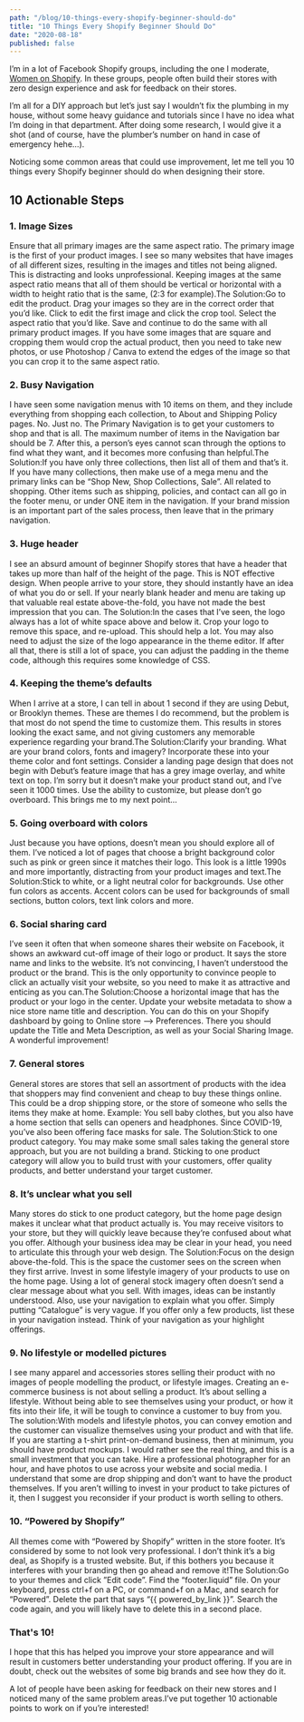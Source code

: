 ```yaml
---
path: "/blog/10-things-every-shopify-beginner-should-do"
title: "10 Things Every Shopify Beginner Should Do"
date: "2020-08-18"
published: false
---
```


I’m in a lot of Facebook Shopify groups, including the one I moderate, <a href="https://www.facebook.com/groups/WomenOnShopify" target="_blank" rel="noreferrer noopener" aria-label=" (opens in a new tab)">Women on Shopify</a>. In these groups, people often build their stores with zero design experience and ask for feedback on their stores.

I’m all for a DIY approach but let’s just say I wouldn’t fix the plumbing in my house, without some heavy guidance and tutorials since I have no idea what I’m doing in that department. After doing some research, I would give it a shot (and of course, have the plumber’s number on hand in case of emergency hehe…).

Noticing some common areas that could use improvement, let me tell you 10 things every Shopify beginner should do when designing their store.

## 10 Actionable Steps

### 1. Image Sizes

Ensure that all primary images are the same aspect ratio. The primary image is the first of your product images. I see so many websites that have images of all different sizes, resulting in the images and titles not being aligned. This is distracting and looks unprofessional. Keeping images at the same aspect ratio means that all of them should be vertical or horizontal with a width to height ratio that is the same, (2:3 for example).The Solution:Go to edit the product. Drag your images so they are in the correct order that you’d like. Click to edit the first image and click the crop tool. Select the aspect ratio that you’d like. Save and continue to do the same with all primary product images. If you have some images that are square and cropping them would crop the actual product, then you need to take new photos, or use Photoshop / Canva to extend the edges of the image so that you can crop it to the same aspect ratio.

### 2. Busy Navigation

I have seen some navigation menus with 10 items on them, and they include everything from shopping each collection, to About and Shipping Policy pages. No. Just no. The Primary Navigation is to get your customers to shop and that is all. The maximum number of items in the Navigation bar should be 7. After this, a person’s eyes cannot scan through the options to find what they want, and it becomes more confusing than helpful.The Solution:If you have only three collections, then list all of them and that’s it. If you have many collections, then make use of a mega menu and the primary links can be “Shop New, Shop Collections, Sale”. All related to shopping. Other items such as shipping, policies, and contact can all go in the footer menu, or under ONE item in the navigation. If your brand mission is an important part of the sales process, then leave that in the primary navigation.

### 3. Huge header

I see an absurd amount of beginner Shopify stores that have a header that takes up more than half of the height of the page. This is NOT effective design. When people arrive to your store, they should instantly have an idea of what you do or sell. If your nearly blank header and menu are taking up that valuable real estate above-the-fold, you have not made the best impression that you can. The Solution:In the cases that I’ve seen, the logo always has a lot of white space above and below it. Crop your logo to remove this space, and re-upload. This should help a lot. You may also need to adjust the size of the logo appearance in the theme editor. If after all that, there is still a lot of space, you can adjust the padding in the theme code, although this requires some knowledge of CSS.

### 4. Keeping the theme’s defaults

When I arrive at a store, I can tell in about 1 second if they are using Debut, or Brooklyn themes. These are themes I do recommend, but the problem is that most do not spend the time to customize them. This results in stores looking the exact same, and not giving customers any memorable experience regarding your brand.The Solution:Clarify your branding. What are your brand colors, fonts and imagery? Incorporate these into your theme color and font settings. Consider a landing page design that does not begin with Debut’s feature image that has a grey image overlay, and white text on top. I’m sorry but it doesn’t make your product stand out, and I’ve seen it 1000 times. Use the ability to customize, but please don’t go overboard. This brings me to my next point…

### 5. Going overboard with colors

Just because you have options, doesn’t mean you should explore all of them. I’ve noticed a lot of pages that choose a bright background color such as pink or green since it matches their logo. This look is a little 1990s and more importantly, distracting from your product images and text.The Solution:Stick to white, or a light neutral color for backgrounds. Use other fun colors as accents. Accent colors can be used for backgrounds of small sections, button colors, text link colors and more.

### 6. Social sharing card

I’ve seen it often that when someone shares their website on Facebook, it shows an awkward cut-off image of their logo or product. It says the store name and links to the website. It’s not convincing, I haven’t understood the product or the brand. This is the only opportunity to convince people to click an actually visit your website, so you need to make it as attractive and enticing as you can.The Solution:Choose a horizontal image that has the product or your logo in the center. Update your website metadata to show a nice store name title and description. You can do this on your Shopify dashboard by going to Online store —> Preferences. There you should update the Title and Meta Description, as well as your Social Sharing Image. A wonderful improvement!

### 7. General stores

General stores are stores that sell an assortment of products with the idea that shoppers may find convenient and cheap to buy these things online. This could be a drop shipping store, or the store of someone who sells the items they make at home. Example: You sell baby clothes, but you also have a home section that sells can openers and headphones. Since COVID-19, you’ve also been offering face masks for sale. The Solution:Stick to one product category. You may make some small sales taking the general store approach, but you are not building a brand. Sticking to one product category will allow you to build trust with your customers, offer quality products, and better understand your target customer.

### 8. It’s unclear what you sell

Many stores do stick to one product category, but the home page design makes it unclear what that product actually is. You may receive visitors to your store, but they will quickly leave because they’re confused about what you offer. Although your business idea may be clear in your head, you need to articulate this through your web design. The Solution:Focus on the design above-the-fold. This is the space the customer sees on the screen when they first arrive. Invest in some lifestyle imagery of your products to use on the home page. Using a lot of general stock imagery often doesn’t send a clear message about what you sell. With images, ideas can be instantly understood. Also, use your navigation to explain what you offer. Simply putting “Catalogue” is very vague. If you offer only a few products, list these in your navigation instead. Think of your navigation as your highlight offerings.

### 9. No lifestyle or modelled pictures

I see many apparel and accessories stores selling their product with no images of people modelling the product, or lifestyle images. Creating an e-commerce business is not about selling a product. It’s about selling a lifestyle. Without being able to see themselves using your product, or how it fits into their life, it will be tough to convince a customer to buy from you. The solution:With models and lifestyle photos, you can convey emotion and the customer can visualize themselves using your product and with that life. If you are starting a t-shirt print-on-demand business, then at minimum, you should have product mockups. I would rather see the real thing, and this is a small investment that you can take. Hire a professional photographer for an hour, and have photos to use across your website and social media. I understand that some are drop shipping and don’t want to have the product themselves. If you aren’t willing to invest in your product to take pictures of it, then I suggest you reconsider if your product is worth selling to others.

### 10. “Powered by Shopify”

All themes come with “Powered by Shopify” written in the store footer. It’s considered by some to not look very professional. I don’t think it’s a big deal, as Shopify is a trusted website. But, if this bothers you because it interferes with your branding then go ahead and remove it!The Solution:Go to your themes and click ”Edit code”. Find the “footer.liquid” file. On your keyboard, press ctrl+f on a PC, or command+f on a Mac, and search for “Powered”. Delete the part that says “{{ powered_by_link }}”. Search the code again, and you will likely have to delete this in a second place.

### That's 10!

I hope that this has helped you improve your store appearance and will result in customers better understanding your product offering. If you are in doubt, check out the websites of some big brands and see how they do it.

A lot of people have been asking for feedback on their new stores and I noticed many of the same problem areas.I’ve put together 10 actionable points to work on if you’re interested!
